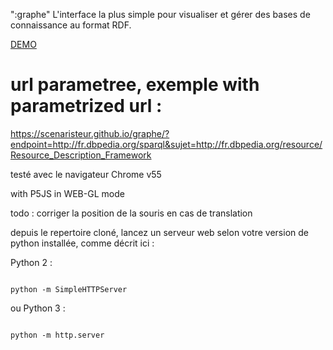 ":graphe"
L'interface la plus simple pour visualiser et gérer des bases de connaissance au format RDF.



[DEMO](https://scenaristeur.github.io/graphe/)

 # url parametree, exemple with parametrized url :
 
 https://scenaristeur.github.io/graphe/?endpoint=http://fr.dbpedia.org/sparql&sujet=http://fr.dbpedia.org/resource/Resource_Description_Framework





testé avec le navigateur Chrome v55


with P5JS in WEB-GL mode

todo : corriger la position de la souris en cas de translation

depuis le repertoire cloné, lancez un serveur web  selon votre version de python installée, comme décrit ici :

Python 2 :

```

python -m SimpleHTTPServer

```

ou Python 3 :

```

python -m http.server

```

